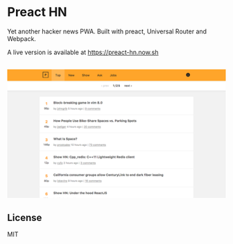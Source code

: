 # Preact HN

Yet another hacker news PWA. Built with preact, Universal Router and Webpack.

A live version is available at https://preact-hn.now.sh

<br />
<img src=https://raw.githubusercontent.com/malbernaz/preact-hn/master/screenshot.png alt=screenshot />

## License

MIT
